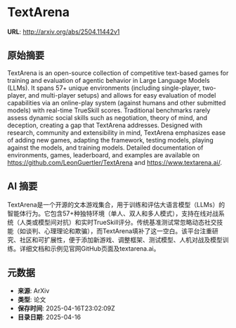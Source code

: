# TextArena

**URL**: http://arxiv.org/abs/2504.11442v1

## 原始摘要

TextArena is an open-source collection of competitive text-based games for
training and evaluation of agentic behavior in Large Language Models (LLMs). It
spans 57+ unique environments (including single-player, two-player, and
multi-player setups) and allows for easy evaluation of model capabilities via
an online-play system (against humans and other submitted models) with
real-time TrueSkill scores. Traditional benchmarks rarely assess dynamic social
skills such as negotiation, theory of mind, and deception, creating a gap that
TextArena addresses. Designed with research, community and extensibility in
mind, TextArena emphasizes ease of adding new games, adapting the framework,
testing models, playing against the models, and training models. Detailed
documentation of environments, games, leaderboard, and examples are available
on https://github.com/LeonGuertler/TextArena and https://www.textarena.ai/.


## AI 摘要

TextArena是一个开源的文本游戏集合，用于训练和评估大语言模型（LLMs）的智能体行为。它包含57+种独特环境（单人、双人和多人模式），支持在线对战系统（人类或模型间对抗）和实时TrueSkill评分。传统基准测试常忽略动态社交技能（如谈判、心理理论和欺骗），而TextArena填补了这一空白。该平台注重研究、社区和可扩展性，便于添加新游戏、调整框架、测试模型、人机对战及模型训练。详细文档和示例见官网GitHub页面及textarena.ai。

## 元数据

- **来源**: ArXiv
- **类型**: 论文
- **保存时间**: 2025-04-16T23:02:09Z
- **目录日期**: 2025-04-16
